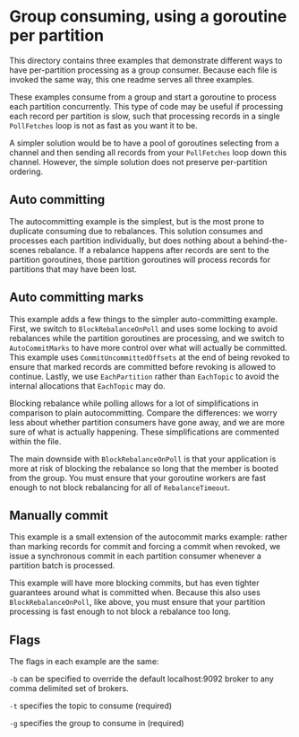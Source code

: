 Group consuming, using a goroutine per partition
===

This directory contains three examples that demonstrate different ways to
have per-partition processing as a group consumer. Because each file is
invoked the same way, this one readme serves all three examples.

These examples consume from a group and start a goroutine to process each
partition concurrently. This type of code may be useful if processing each
record per partition is slow, such that processing records in a single
`PollFetches` loop is not as fast as you want it to be.

A simpler solution would be to have a pool of goroutines selecting from a
channel and then sending all records from your `PollFetches` loop down this
channel. However, the simple solution does not preserve per-partition ordering.

## Auto committing

The autocommitting example is the simplest, but is the most prone to duplicate
consuming due to rebalances. This solution consumes and processes each
partition individually, but does nothing about a behind-the-scenes rebalance.
If a rebalance happens after records are sent to the partition goroutines,
those partition goroutines will process records for partitions that may have
been lost.

## Auto committing marks

This example adds a few things to the simpler auto-committing example. First,
we switch to `BlockRebalanceOnPoll` and uses some locking to avoid rebalances
while the partition goroutines are processing, and we switch to
`AutoCommitMarks` to have more control over what will actually be committed.
This example uses `CommitUncommittedOffsets` at the end of being revoked to
ensure that marked records are committed before revoking is allowed to
continue. Lastly, we use `EachPartition` rather than `EachTopic` to avoid the
internal allocations that `EachTopic` may do.

Blocking rebalance while polling allows for a lot of simplifications in
comparison to plain autocommitting. Compare the differences: we worry less
about whether partition consumers have gone away, and we are more sure of what
is actually happening. These simplifications are commented within the file.

The main downside with `BlockRebalanceOnPoll` is that your application is more
at risk of blocking the rebalance so long that the member is booted from the
group. You must ensure that your goroutine workers are fast enough to not block
rebalancing for all of `RebalanceTimeout`.

## Manually commit

This example is a small extension of the autocommit marks example: rather than
marking records for commit and forcing a commit when revoked, we issue a
synchronous commit in each partition consumer whenever a partition batch is
processed.

This example will have more blocking commits, but has even tighter guarantees
around what is committed when. Because this also uses `BlockRebalanceOnPoll`,
like above, you must ensure that your partition processing is fast enough to
not block a rebalance too long.

## Flags

The flags in each example are the same:

`-b` can be specified to override the default localhost:9092 broker to any
comma delimited set of brokers.

`-t` specifies the topic to consume (required)

`-g` specifies the group to consume in (required)

